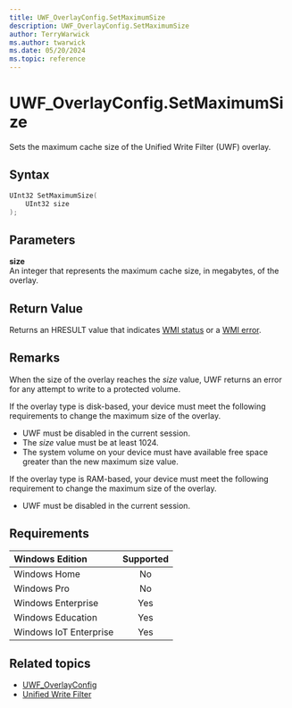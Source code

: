 ```yaml
---
title: UWF_OverlayConfig.SetMaximumSize
description: UWF_OverlayConfig.SetMaximumSize
author: TerryWarwick
ms.author: twarwick
ms.date: 05/20/2024
ms.topic: reference
---
```


# UWF_OverlayConfig.SetMaximumSize

Sets the maximum cache size of the Unified Write Filter (UWF) overlay.

## Syntax

```powershell
UInt32 SetMaximumSize(
    UInt32 size
);
```

## Parameters

**size**</br>An integer that represents the maximum cache size, in megabytes, of the overlay.

## Return Value

Returns an HRESULT value that indicates [WMI status](/windows/win32/wmisdk/wmi-non-error-constants) or a [WMI error](/windows/win32/wmisdk/wmi-error-constants).

## Remarks

When the size of the overlay reaches the *size* value, UWF returns an error for any attempt to write to a protected volume.

If the overlay type is disk-based, your device must meet the following requirements to change the maximum size of the overlay.

- UWF must be disabled in the current session.
- The *size* value must be at least 1024.
- The system volume on your device must have available free space greater than the new maximum size value.

If the overlay type is RAM-based, your device must meet the following requirement to change the maximum size of the overlay.

- UWF must be disabled in the current session.

## Requirements

| Windows Edition        | Supported |
|:-----------------------|:---------:|
| Windows Home           | No        |
| Windows Pro            | No        |
| Windows Enterprise     | Yes       |
| Windows Education      | Yes       |
| Windows IoT Enterprise | Yes       |

## Related topics

- [UWF_OverlayConfig](uwf-overlayconfig.md)
- [Unified Write Filter](unified-write-filter.md)
